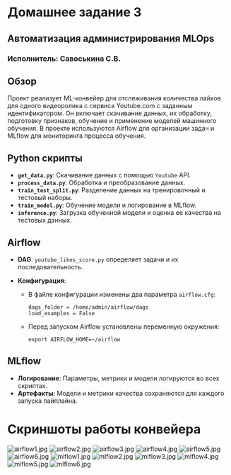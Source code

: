 # Домашнее задание 3

## Автоматизация администрирования MLOps

### Исполнитель: Савоськина С.В.

## Обзор
Проект реализует ML-конвейер для отслеживания количества лайков для одного видеоролика с сервиса Youtube.com с заданным идентификатором.
Он включает скачивание данных, их обработку, подготовку признаков, обучение и применение моделей машинного обучения. 
В проекте используются Airflow для организации задач и MLflow для мониторинга процесса обучения.

## Python скрипты
- **`get_data.py`**: Скачивание данных с помощью `Youtube` API.
- **`process_data.py`**: Обработка и преобразование данных.
- **`train_test_split.py`**: Разделение данных на тренировочный и тестовый наборы.
- **`train_model.py`**: Обучение модели и логирование в MLflow.
- **`inference.py`**: Загрузка обученной модели и оценка ее качества на тестовых данных.

## Airflow
- **DAG**: `youtube_likes_score.py` определяет задачи и их последовательность.
 
- **Конфигурация**:
  - В файле конфигурации изменены два параметра `airflow.cfg`:
    ```
    dags_folder = /home/admin/airflow/dags
    load_examples = False
    ```
  - Перед запуском Airflow установлены переменную окружения:
    ```
    export AIRFLOW_HOME=~/airflow
    ```

## MLflow
- **Логирование**: Параметры, метрики и модели логируются во всех скриптах.
- **Артефакты**: Модели и метрики качества сохраняются для каждого запуска пайплайна.

# Скриншоты работы конвейера
![airflow1.jpg](images%2Fairflow1.jpg)
![airflow2.jpg](images%2Fairflow2.jpg)
![airflow3.jpg](images%2Fairflow3.jpg)
![airflow4.jpg](images%2Fairflow4.jpg)
![airflow5.jpg](images%2Fairflow5.jpg)
![airflow6.jpg](images%2Fairflow6.jpg)
![mlflow1.jpg](images%2Fmlflow1.jpg)
![mlflow2.jpg](images%2Fmlflow2.jpg)
![mlflow3.jpg](images%2Fmlflow3.jpg)
![mlflow4.jpg](images%2Fmlflow4.jpg)
![mlflow5.jpg](images%2Fmlflow5.jpg)
![mlflow6.jpg](images%2Fmlflow6.jpg)